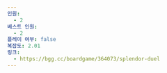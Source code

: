 ```yaml
---
인원:
  - 2
베스트 인원:
  - 2
플레이 여부: false
복잡도: 2.01
링크:
  - https://bgg.cc/boardgame/364073/splendor-duel
---
```

